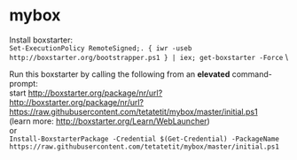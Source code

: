 # mybox

Install boxstarter:\
`Set-ExecutionPolicy RemoteSigned;. { iwr -useb http://boxstarter.org/bootstrapper.ps1 } | iex; get-boxstarter -Force` \

Run this boxstarter by calling the following from an **elevated** command-prompt: \
start http://boxstarter.org/package/nr/url?http://boxstarter.org/package/nr/url?https://raw.githubusercontent.com/tetatetit/mybox/master/initial.ps1 \
(learn more: http://boxstarter.org/Learn/WebLauncher) \
or \
`Install-BoxstarterPackage -Credential $(Get-Credential) -PackageName https://raw.githubusercontent.com/tetatetit/mybox/master/initial.ps1`
